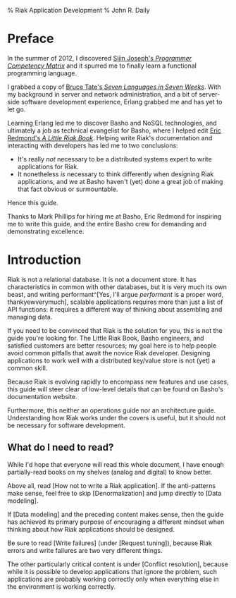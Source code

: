 % Riak Application Development
% John R. Daily

# Preface

In the summer of 2012, I discovered
[Sijin Joseph's *Programmer Competency Matrix*](http://sijinjoseph.com/programmer-competency-matrix/)
and it spurred me to finally learn a functional programming language.

I grabbed a copy of
[Bruce Tate's *Seven Languages in Seven Weeks*](http://pragprog.com/book/btlang/seven-languages-in-seven-weeks). With my background in server and network administration, and a bit of server-side software
development experience, Erlang grabbed me and has yet to let go.

Learning Erlang led me to discover Basho and NoSQL technologies, and
ultimately a job as technical evangelist for Basho, where I helped
edit
[Eric Redmond's *A Little Riak Book*](http://littleriakbook.com/). Helping
write Riak's documentation and interacting with developers has led me
to two conclusions:

* It's really *not* necessary to be a distributed systems expert to
  write applications for Riak.
* It nonetheless *is* necessary to think differently when designing
  Riak applications, and we at Basho haven't (yet) done a great job of
  making that fact obvious or surmountable.

Hence this guide.

Thanks to Mark Phillips for hiring me at Basho, Eric Redmond for
inspiring me to write this guide, and the entire Basho crew for
demanding and demonstrating excellence.

# Introduction

Riak is not a relational database. It is not a document store. It has
characteristics in common with other databases, but it is very much
its own beast, and writing
performant^[Yes, I'll argue *performant* is a proper word, thankyewverymuch],
scalable applications requires more than just a list of API functions:
it requires a different way of thinking about assembling and managing
data.

If you need to be convinced that Riak is the solution for you, this is
not the guide you're looking for. The Little Riak Book, Basho engineers, and satisfied
customers are better resources; my goal here is to help people avoid common
pitfalls that await the novice Riak developer. Designing applications
to work well with a distributed key/value store is not (yet) a common skill.

Because Riak is evolving rapidly to encompass new features and use cases, this
guide will steer clear of low-level details that can be found on
Basho's documentation website.

Furthermore, this neither an operations guide nor an architecture
guide. Understanding how Riak works under the covers is useful, but it
should not be necessary for software development.

## What do I need to read?

While I'd hope that everyone will read this whole document, I have
enough partially-read books on my shelves (analog and digital) to know
better.

Above all, read [How not to write a Riak application]. If the
anti-patterns make sense, feel free to skip [Denormalization] and jump
directly to [Data modeling].

If [Data modeling] and the preceding content makes sense, then the
guide has achieved its primary purpose of encouraging a different
mindset when thinking about how Riak applications should be designed.

Be sure to read [Write failures] (under [Request tuning]), because
Riak errors and write failures are two very different things.

The other particularly critical content is under
[Conflict resolution], because while it is possible to develop
applications that ignore the problem, such applications are probably
working correctly only when everything else in the environment is
working correctly.


